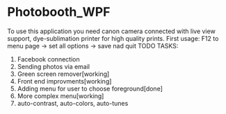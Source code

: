 # Photobooth_WPF

To use this application you need canon camera connected with live view support, dye-sublimation printer for high quality prints. 
First usage: F12 to menu page -> set all options -> save nad quit 
TODO TASKS:
1. Facebook connection
2. Sending photos via email
3. Green screen remover[working]
4. Front end improvments[working]
5. Adding menu for user to choose foreground[done]
6. More complex menu[working]
7. auto-contrast, auto-colors, auto-tunes 
